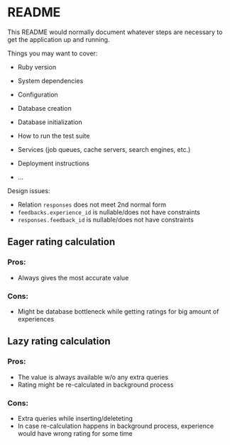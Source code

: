 # README

This README would normally document whatever steps are necessary to get the
application up and running.

Things you may want to cover:

* Ruby version

* System dependencies

* Configuration

* Database creation

* Database initialization

* How to run the test suite

* Services (job queues, cache servers, search engines, etc.)

* Deployment instructions

* ...


Design issues:

* Relation `responses` does not meet 2nd normal form
* `feedbacks.experience_id` is nullable/does not have constraints
* `responses.feedback_id` is nullable/does not have constraints


## Eager rating calculation

### Pros:
* Always gives the most accurate value
### Cons:
* Might be database bottleneck while getting ratings for big amount of experiences

## Lazy rating calculation

### Pros:
* The value is always available w/o any extra queries
* Rating might be re-calculated in background process
### Cons:
* Extra queries while inserting/deleteting
* In case re-calculation happens in background process, experience would have wrong rating for some time
